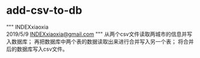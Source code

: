 # add-csv-to-db
"""
INDEXxiaoxia  
2019/5/9
INDEXxiaoxia@gmail.com
"""
从两个csv文件读取两城市的信息并写入数据库；
再把数据库中两个表的数据读取出来进行合并写入另一个表；
将合并后的数据库写入csv文件。
